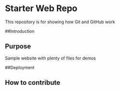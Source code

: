 # Starter Web Repo

This repository is for showing how Git and GitHub work

##Introduction

## Purpose

Sample website with plenty of files for demos

##Deployment

## How to contribute